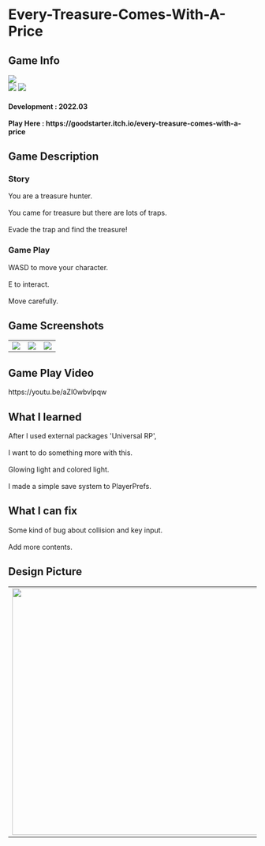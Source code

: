 # Every-Treasure-Comes-With-A-Price
<div>
    <h2> Game Info </h2>
    <img src = "https://img.itch.zone/aW1nLzg0MjcwNDgucG5n/347x500/awJeBG.png"><br>
    <img src="https://img.shields.io/badge/Unity-yellow?style=flat-square&logo=Unity&logoColor=FFFFFF"/>
    <img src="https://img.shields.io/badge/Puzzle-purple"/>
    <h4> Development : 2022.03 <br><br>
    Play Here : https://goodstarter.itch.io/every-treasure-comes-with-a-price
    
  </div>
  <div>
    <h2> Game Description </h2>
    <h3> Story </h3>
     You are a treasure hunter. <br><br>
     You came for treasure but there are lots of traps.<br><br>
     Evade the trap and find the treasure!
    <h3> Game Play </h3>
     WASD to move your character.<br><br>
     E to interact.<br><br>
     Move carefully.
  </div> 
  <div>
    <h2> Game Screenshots </h2>
      <table>
        <td><img src = "https://img.itch.zone/aW1hZ2UvMTQ0Mzc1MC84ODQ0MTM2LnBuZw==/347x500/fLPyw6.png"></td>
        <td><img src = "https://img.itch.zone/aW1hZ2UvMTQ0Mzc1MC84ODQ0MTM1LnBuZw==/347x500/kJSnBM.png"></td>
        <td><img src = "https://img.itch.zone/aW1hZ2UvMTQ0Mzc1MC84ODQ0MTM3LnBuZw==/347x500/S1MS4W.png"></td>
      </table>
  </div>
    <div>
    <h2> Game Play Video </h2>
    https://youtu.be/aZI0wbvlpqw
  </div>
  <div>
    <h2> What I learned </h2>
      After I used external packages 'Universal RP', <br><br>
      I want to do something more with this.<br><br>
      Glowing light and colored light. <br><br>
      I made a simple save system to PlayerPrefs.
  </div>
  <div>
    <h2> What I can fix </h2>
      Some kind of bug about collision and key input.<br><br>
      Add more contents.
   <h2> Design Picture </h2>
   <table>
        <td><img src = "https://postfiles.pstatic.net/MjAyMjA1MDVfMTY5/MDAxNjUxNzQ3NDQ4Mjc3.hS14dPwoXc7A3r-BfcJE0vaPzUmgLWOh9797dCvEz5gg.N53_Uw-DKY2buct0R7ILG3J6EwH07YFmI0x3MdCO5Wog.JPEG.tdj04131/KakaoTalk_20220505_194327695.jpg?type=w773" height = 500></td>
      </table>
  </div>
